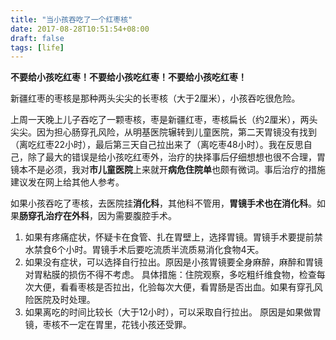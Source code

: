 ```yaml
---
title: "当小孩吞吃了一个红枣核"
date: 2017-08-28T10:51:54+08:00
draft: false
tags: [life]
---
```


**不要给小孩吃红枣！不要给小孩吃红枣！不要给小孩吃红枣！**

<!--more-->

新疆红枣的枣核是那种两头尖尖的长枣核（大于2厘米），小孩吞吃很危险。

上周一天晚上儿子吞吃了一颗枣核，枣是新疆红枣，枣核扁长（约2厘米），两头尖尖。因为担心肠穿孔风险，从明基医院辗转到儿童医院，第二天胃镜没有找到（离吃红枣22小时），最后第三天自己拉出来了（离吃枣48小时）。我在反思自己，除了最大的错误是给小孩吃红枣外，治疗的抉择事后仔细想想也很不合理，胃镜本不是必须，我对**市儿童医院**上来就开**病危住院单**也颇有微词。事后治疗的措施建议发在网上给其他人参考。

如果小孩吞吃了枣核，去医院挂**消化科**，其他科不管用，**胃镜手术也在消化科**。如果**肠穿孔治疗在外科**，因为需要腹腔手术。

1. 如果有疼痛症状，怀疑卡在食管、扎在胃壁上，选择胃镜。胃镜手术要提前禁水禁食6个小时。胃镜手术后要吃流质半流质易消化食物4天。
2. 如果没有症状，可以选择自行拉出。原因是小孩胃镜要全身麻醉，麻醉和胃镜对胃粘膜的损伤不得不考虑。
   具体措施：住院观察，多吃粗纤维食物，检查每次大便，看看枣核是否拉出，化验每次大便，看胃肠是否出血。如果有穿孔风险医院及时处理。
3. 如果离吃的时间比较长（大于12小时），可以采取自行拉出。
   原因是如果做胃镜，枣核不一定在胃里，花钱小孩还受罪。


